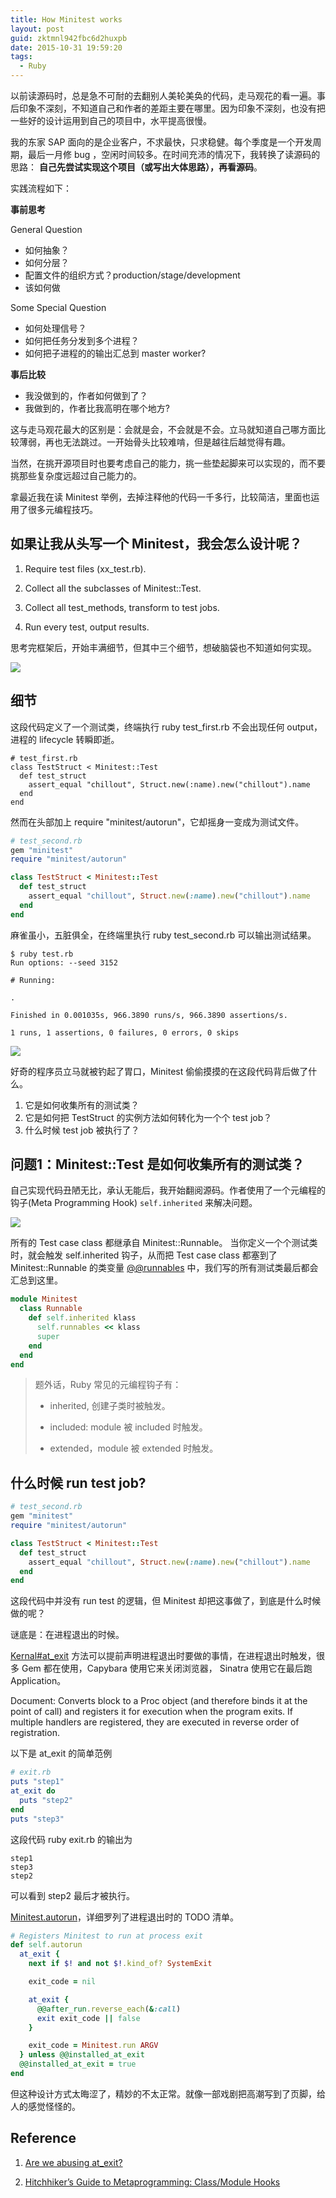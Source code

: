 ```yaml
---
title: How Minitest works
layout: post
guid: zktmnl942fbc6d2huxpb
date: 2015-10-31 19:59:20
tags:
  - Ruby
---
```


以前读源码时，总是急不可耐的去翻别人美轮美奂的代码，走马观花的看一遍。事后印象不深刻，不知道自己和作者的差距主要在哪里。因为印象不深刻，也没有把一些好的设计运用到自己的项目中，水平提高很慢。

我的东家 SAP 面向的是企业客户，不求最快，只求稳健。每个季度是一个开发周期，最后一月修 bug ，空闲时间较多。在时间充沛的情况下，我转换了读源码的思路： **自己先尝试实现这个项目（或写出大体思路），再看源码**。 

实践流程如下：

**事前思考**

General Question

* 如何抽象？
* 如何分层？
* 配置文件的组织方式？production/stage/development
* 该如何做

Some Special Question

* 如何处理信号？
* 如何把任务分发到多个进程？
* 如何把子进程的的输出汇总到 master worker?


**事后比较**

* 我没做到的，作者如何做到了？
* 我做到的，作者比我高明在哪个地方?

这与走马观花最大的区别是：会就是会，不会就是不会。立马就知道自己哪方面比较薄弱，再也无法跳过。一开始骨头比较难啃，但是越往后越觉得有趣。

当然，在挑开源项目时也要考虑自己的能力，挑一些垫起脚来可以实现的，而不要挑那些复杂度远超过自己能力的。

拿最近我在读 Minitest 举例，去掉注释他的代码一千多行，比较简洁，里面也运用了很多元编程技巧。

## 如果让我从头写一个 Minitest，我会怎么设计呢？

1. Require test files (xx_test.rb).

2. Collect all the subclasses of Minitest::Test.

3. Collect all test_methods, transform to test jobs.

4. Run every test, output results.

思考完框架后，开始丰满细节，但其中三个细节，想破脑袋也不知道如何实现。

![](/media/files/2015-10-31-how-to-draw-a-horse.jpg)

## 细节

这段代码定义了一个测试类，终端执行 ruby test_first.rb 不会出现任何 output，进程的 lifecycle 转瞬即逝。

```
# test_first.rb
class TestStruct < Minitest::Test
  def test_struct
    assert_equal "chillout", Struct.new(:name).new("chillout").name
  end
end
```

然而在头部加上 require "minitest/autorun"，它却摇身一变成为测试文件。

```ruby
# test_second.rb
gem "minitest"
require "minitest/autorun"

class TestStruct < Minitest::Test
  def test_struct
    assert_equal "chillout", Struct.new(:name).new("chillout").name
  end
end
```

麻雀虽小，五脏俱全，在终端里执行 ruby test_second.rb 可以输出测试结果。

```
$ ruby test.rb
Run options: --seed 3152

# Running:

.

Finished in 0.001035s, 966.3890 runs/s, 966.3890 assertions/s.

1 runs, 1 assertions, 0 failures, 0 errors, 0 skips
```

![](/media/files/2015-10-30-magic.gif)


好奇的程序员立马就被钓起了胃口，Minitest 偷偷摸摸的在这段代码背后做了什么。

1. 它是如何收集所有的测试类？
2. 它是如何把 TestStruct 的实例方法如何转化为一个个 test job？
3. 什么时候 test job 被执行了？

## 问题1：Minitest::Test 是如何收集所有的测试类？

自己实现代码丑陋无比，承认无能后，我开始翻阅源码。作者使用了一个元编程的钩子(Meta Programming Hook) `self.inherited` 来解决问题。

![](/media/files/2015-11-01-minitest-self-inherited.jpg)

所有的 Test case class 都继承自 Minitest::Runnable。 当你定义一个个测试类时，就会触发 self.inherited 钩子，从而把 Test case class 都塞到了 Minitest::Runnable 的类变量 [@@runnables](https://github.com/seattlerb/minitest/blob/f771b23367dc698586f1e794eae83bcb905fa0d8/lib/minitest.rb#L233-L236) 中，我们写的所有测试类最后都会汇总到这里。

```ruby
module Minitest
  class Runnable
    def self.inherited klass
      self.runnables << klass
      super
    end
  end
end
```

> 题外话，Ruby 常见的元编程钩子有：
> 
> * inherited, 创建子类时被触发。
> 
> * included: module 被 included 时触发。
> 
> * extended，module 被 extended 时触发。


## 什么时候 run test job?

```ruby
# test_second.rb
gem "minitest"
require "minitest/autorun"

class TestStruct < Minitest::Test
  def test_struct
    assert_equal "chillout", Struct.new(:name).new("chillout").name
  end
end
```

这段代码中并没有 run test 的逻辑，但 Minitest 却把这事做了，到底是什么时候做的呢？

谜底是：在进程退出的时候。

[Kernal#at_exit](http://ruby-doc.org/core-2.0.0/Kernel.html#method-i-at_exit) 方法可以提前声明进程退出时要做的事情，在进程退出时触发，很多 Gem 都在使用，Capybara 使用它来关闭浏览器， Sinatra 使用它在最后跑 Application。

Document: Converts block to a Proc object (and therefore binds it at the point of call) and registers it for execution when the program exits. If multiple handlers are registered, they are executed in reverse order of registration.

以下是 at_exit 的简单范例

```ruby
# exit.rb
puts "step1"
at_exit do
  puts "step2"
end
puts "step3"
```

这段代码 ruby exit.rb 的输出为

```
step1
step3
step2
```

可以看到 step2 最后才被执行。

[Minitest.autorun](https://github.com/seattlerb/minitest/blob/master/lib/minitest.rb#L45-L59)，详细罗列了进程退出时的 TODO 清单。

```ruby
# Registers Minitest to run at process exit
def self.autorun
  at_exit {
    next if $! and not $!.kind_of? SystemExit

    exit_code = nil

    at_exit {
      @@after_run.reverse_each(&:call)
      exit exit_code || false
    }

    exit_code = Minitest.run ARGV
  } unless @@installed_at_exit
  @@installed_at_exit = true
end
```

但这种设计方式太晦涩了，精妙的不太正常。就像一部戏剧把高潮写到了页脚，给人的感觉怪怪的。


## Reference

1. [Are we abusing at_exit?](http://blog.arkency.com/2013/06/are-we-abusing-at-exit/)

2. [Hitchhiker’s Guide to Metaprogramming: Class/Module Hooks](http://www.sitepoint.com/hitchhikers-guide-to-metaprogramming-classmodule-hooks/)